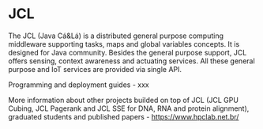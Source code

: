 # JCL
The JCL (Java Cá&Lá) is a distributed general purpose computing middleware supporting tasks, maps and global variables concepts. It is designed for Java community. Besides the general purpose support, JCL offers sensing, context awareness and actuating services. All these general purpose and IoT services are provided via single API. 

Programming and deployment guides - xxx

More information about other projects builded on top of JCL (JCL GPU Cubing, JCL Pagerank and JCL SSE for DNA, RNA and protein alignment), graduated students and published papers - https://www.hpclab.net.br/


